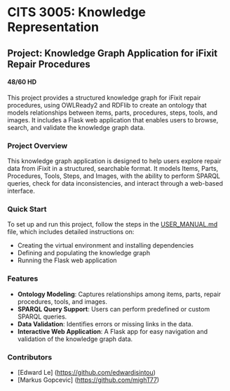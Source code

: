 # CITS 3005: Knowledge Representation

## Project: Knowledge Graph Application for iFixit Repair Procedures

#### 48/60 HD

This project provides a structured knowledge graph for iFixit repair procedures, using OWLReady2 and RDFlib to create an ontology that models relationships between items, parts, procedures, steps, tools, and images. It includes a Flask web application that enables users to browse, search, and validate the knowledge graph data.

### Project Overview
This knowledge graph application is designed to help users explore repair data from iFixit in a structured, searchable format. It models Items, Parts, Procedures, Tools, Steps, and Images, with the ability to perform SPARQL queries, check for data inconsistencies, and interact through a web-based interface.

### Quick Start
To set up and run this project, follow the steps in the [USER_MANUAL.md](USER_MANUAL.md) file, which includes detailed instructions on:
- Creating the virtual environment and installing dependencies
- Defining and populating the knowledge graph
- Running the Flask web application

### Features
- **Ontology Modeling**: Captures relationships among items, parts, repair procedures, tools, and images.
- **SPARQL Query Support**: Users can perform predefined or custom SPARQL queries.
- **Data Validation**: Identifies errors or missing links in the data.
- **Interactive Web Application**: A Flask app for easy navigation and validation of the knowledge graph data.

### Contributors
- [Edward Le] (https://github.com/edwardisintou)
- [Markus Gopcevic] (https://github.com/mighT77)

